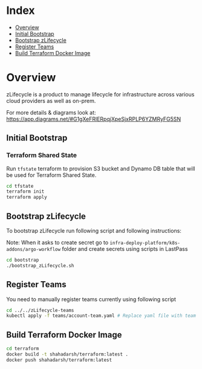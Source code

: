 # Index
- [Overview](#overview)
- [Initial Bootstrap](#initial-bootstrap)
- [Bootstrap zLifecycle](#bootstrap-zlifecycle)
- [Register Teams](#register-teams)
- [Build Terraform Docker Image](build-terraform-docker-image)

# Overview

zLifecycle is a product to manage lifecycle for infrastructure across various cloud providers as well as on-prem.

For more details & diagrams look at: https://app.diagrams.net/#G1gXeFRlERpqjXpeSjxRPLP6YZMRyFG5SN

## Initial Bootstrap

### Terraform Shared State

Run `tfstate` terraform to provision S3 bucket and Dynamo DB table that will be used for Terraform Shared State.

```bash
cd tfstate
terraform init
terraform apply
```

## Bootstrap zLifecycle

To bootstrap zLifecycle run following script and following instructions:

Note: When it asks to create secret go to `infra-deploy-platform/k8s-addons/argo-workflow` folder 
and create secrets using scripts in LastPass

```bash
cd bootstrap
./bootstrap_zLifecycle.sh
```

## Register Teams

You need to manually register teams currently using following script

```bash
cd ../../zLifecycle-teams
kubectl apply -f teams/account-team.yaml # Replace yaml file with team name for the team you want to register
```

## Build Terraform Docker Image

```bash
cd terraform
docker build -t shahadarsh/terraform:latest .
docker push shahadarsh/terraform:latest
```
